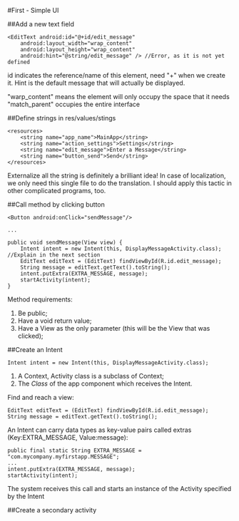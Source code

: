 #First - Simple UI

##Add a new text field
```
<EditText android:id="@+id/edit_message"
    android:layout_width="wrap_content"
    android:layout_height="wrap_content"
    android:hint="@string/edit_message" /> //Error, as it is not yet defined
```
id indicates the reference/name of this element, need "+" when we create it. Hint is the default message that will actually be displayed.

"warp_content" means the element will only occupy the space that it needs
"match_parent" occupies the entire interface


##Define strings in res/values/stings
```
<resources>
    <string name="app_name">MainApp</string>
    <string name="action_settings">Settings</string>
    <string name="edit_message">Enter a Message</string>
    <string name="button_send">Send</string>
</resources>
```
Externalize all the string is definitely a brilliant idea! In case of localization, we only need this single file to do the translation. I should apply this tactic in other complicated programs, too.

##Call method by clicking button

```
<Button android:onClick="sendMessage"/>

...

public void sendMessage(View view) {
    Intent intent = new Intent(this, DisplayMessageActivity.class);  //Explain in the next section
    EditText editText = (EditText) findViewById(R.id.edit_message);
    String message = editText.getText().toString();
    intent.putExtra(EXTRA_MESSAGE, message);
    startActivity(intent);
}
```
Method requirements:

1. Be public;
2. Have a void return value;
3. Have a View as the only parameter (this will be the View that was clicked);

##Create an Intent

```
Intent intent = new Intent(this, DisplayMessageActivity.class);
```
1. A Context, Activity class is a subclass of Context;
2. The *Class* of the app component which receives the Intent.

Find and reach a view:
```
EditText editText = (EditText) findViewById(R.id.edit_message);
String message = editText.getText().toString();
```

An Intent can carry data types as key-value pairs called extras (Key:EXTRA_MESSAGE, Value:message):
```
public final static String EXTRA_MESSAGE = "com.mycompany.myfirstapp.MESSAGE";
...
intent.putExtra(EXTRA_MESSAGE, message);
startActivity(intent);
```
The system receives this call and starts an instance of the Activity specified by the Intent


##Create a secondary activity
